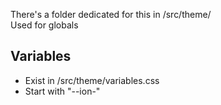 There's a folder dedicated for this in /src/theme/   
Used for globals

## Variables
- Exist in /src/theme/variables.css
- Start with "--ion-"

